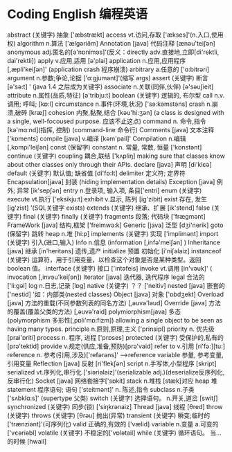 Coding English 编程英语
===
abstract (关键字) 抽象 ['æbstrækt]
access vt.访问,存取 ['ækses]'(n.入口,使用权)
algorithm n.算法 ['ælgәriðm]
Annotation [java] 代码注释 [ænәu'teiʃәn]
anonymous adj.匿名的[ә'nɒnimәs]'(反义：directly adv.直接地,立即[di'rektli, dai'rektli])
apply v.应用,适用 [ә'plai]
application n.应用,应用程序 [,æpli'keiʃәn]' (application crash 程序崩溃)
arbitrary a.任意的 ['ɑ:bitrәri]
argument n.参数;争论,论据 ['ɑ:gjumәnt]'(缩写 args)
assert (关键字) 断言 [ә'sә:t] ' (java 1.4 之后成为关键字)
associate n.关联(同伴,伙伴) [ә'sәuʃieit]
attribute n.属性(品质,特征) [ә'tribju:t]
boolean (关键字) 逻辑的, 布尔型
call n.v.调用; 呼叫; [kɒ:l]
circumstance n.事件(环境,状况) ['sә:kәmstәns]
crash n.崩溃,破碎 [kræʃ]
cohesion 内聚,黏聚,结合 [kәu'hi:ʒәn]
                     (a class is designed with a single, well-focoused purpose. 应该不止这点)
command n. 命令,指令 [kә'mɑ:nd](指挥, 控制) (command-line 命令行)
Comments [java] 文本注释 ['kɒments]
compile [java] v.编译 [kәm'pail]' Compilation n.编辑[,kɒmpi'leiʃәn]
const (保留字)
constant n. 常量, 常数, 恒量 ['kɒnstәnt]
continue (关键字)
coupling 耦合,联结 ['kʌpliŋ]
                     making sure that classes know about other classes only through their APIs.
declare [java] 声明 [di'klєә]
default (关键字) 默认值; 缺省值 [di'fɒ:lt] 
delimiter 定义符; 定界符
Encapsulation[java] 封装 (hiding implementation details)
Exception [java] 例外; 异常 [ik'sepʃәn]
entry n.登录项, 输入项, 条目['entri]
enum (关键字)
execute vt.执行 ['eksikju:t]
exhibit v.显示, 陈列 [ig'zibit]
exist 存在, 发生 [ig'zist] '(SQL关键字 exists)
extends (关键字) 继承、扩展 [ik'stend]
false (关键字)
final (关键字) finally (关键字)
fragments 段落; 代码块 ['frægmәnt]
FrameWork [java] 结构,框架 ['freimwә:k]
Generic [java] 泛型 [dʒi'nerik]
goto (保留字) 跳转
heap n.堆 [hi:p]
implements (关键字) 实现 ['implimәnt]
import (关键字) 引入(进口,输入)
Info n.信息 (information [,infә'meiʃәn] )
Inheritance [java] 继承 [in'heritәns] 遗传,遗产
initialize 预置 初始化 [i'niʃәlaiz]
instanceof (关键字) 运算符，用于引用变量，以检查这个对象是否是某种类型。返回 boolean 值。
interface (关键字) 接口 ['intәfeis]
invoke vt.调用 [in'vәuk]' ( invocation [,invәu'keiʃәn])
Iterator [java] 迭代器, 迭代程序
legal 合法的 ['li:gәl]
log n.日志,记录 [lɒg]
native (关键字) ？？ ['neitiv]
nested [java] 嵌套的 ['nestid] '如：内部类(nested classes)
Object [java] 对象 ['ɒbdʒekt]
Overload [java] 方法的重载(不同参数列表的同名方法) [,әuvә'lәud]
Override [java] 方法的覆盖(覆盖父类的方法) [,әuvә'raid]
polymiorphism[java] 多态 (polymorphism 多形性[,pɒli'mɒ:fizm])
                     allowing a single object to be seen as having many types.
principle n.原则,原理,主义 ['prinsipl]
priority n. 优先级 [prai'ɒriti]
process n. 程序, 进程 ['prɒses]
protected (关键字) 受保护的,私有的 [prә'tektid]
provide v.规定(供应,准备,预防)[prә'vaid]
refer to v.引用 [ri'fә:][tu:]
reference n. 参考(引用,涉及)['refәrәns]' -->reference variable 参量, 参考变量,引用变量
Reflection [java] 反射 [ri'flekʃәn] 
script n.手写体,小型程序 [skript] 
serialized vt.序列化,串行化 ['siәriәlaiz]'(serializable adj.)(deserialize反序列化,反串行化)
Socket [java] 网络套接字['sɒkit]
stack n.堆栈 [stæk]对应 heap 堆
statement 程序语句; 语句 ['steitmәnt]' n. 陈述,指令
subclass n.子类 ['sʌbklɑ:s]' (supertype 父类)
switch (关键字) 选择语句。 n.开关,道岔 [switʃ]
synchronized (关键字) 同步(锁) ['siŋkrәnaiz]
Thread [java] 线程 [θred]
throw (关键字) throws (关键字) [θrәu] 抛出(异常)
transient (关键字) 瞬变;临时的['trænziәnt]'(可序列化)
valid 正确的,有效的 ['vælid]
variable n.变量 a.可变的['vєәriәbl]
volatile (关键字) 不稳定的['vɒlәtail]
while (关键字) 循环语句。 当...的时候 [hwail]